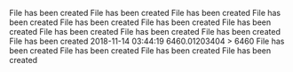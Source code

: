 File has been created
File has been created
File has been created
File has been created
File has been created
File has been created
File has been created
File has been created
File has been created
File has been created
File has been created
2018-11-14 03:44:19  6460.01203404 > 6460
File has been created
File has been created
File has been created
File has been created
